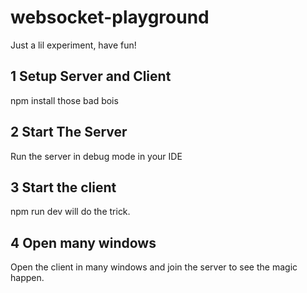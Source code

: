 # websocket-playground
Just a lil experiment, have fun!

## 1 Setup Server and Client
npm install those bad bois


## 2 Start The Server
Run the server in debug mode in your IDE

## 3 Start the client
npm run dev will do the trick.

## 4 Open many windows
Open the client in many windows and join the server to see the  magic happen.


